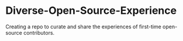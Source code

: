 # Diverse-Open-Source-Experience
Creating a repo to curate and share the experiences of first-time open-source contributors. 
